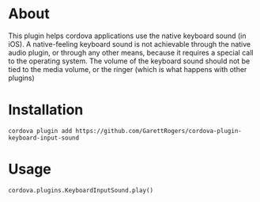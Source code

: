 # About
This plugin helps cordova applications use the native keyboard sound (in iOS).  A native-feeling keyboard sound is not achievable through the native audio plugin, or through any other means, because it requires a special call to the operating system.  The volume of the keyboard sound should not be tied to the media volume, or the ringer (which is what happens with other plugins)

# Installation
`cordova plugin add https://github.com/GarettRogers/cordova-plugin-keyboard-input-sound`

# Usage
`cordova.plugins.KeyboardInputSound.play()`
